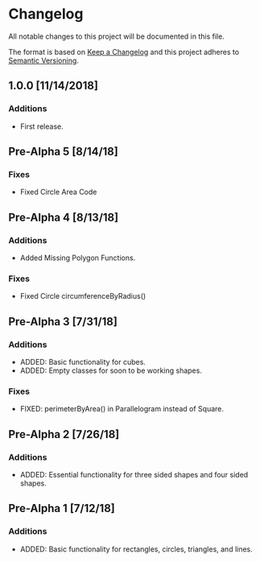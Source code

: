 # Changelog
All notable changes to this project will be documented in this file.

The format is based on [Keep a Changelog](http://keepachangelog.com/en/1.0.0/)
and this project adheres to [Semantic Versioning](http://semver.org/spec/v2.0.0.html).

## 1.0.0 [11/14/2018]
### Additions
- First release.

## Pre-Alpha 5 [8/14/18]
### Fixes
- Fixed Circle Area Code

## Pre-Alpha 4 [8/13/18]
### Additions
- Added Missing Polygon Functions.

### Fixes
- Fixed Circle circumferenceByRadius()

## Pre-Alpha 3 [7/31/18]
### Additions
- ADDED: Basic functionality for cubes.
- ADDED: Empty classes for soon to be working shapes.

### Fixes
- FIXED: perimeterByArea() in Parallelogram instead of Square.

## Pre-Alpha 2 [7/26/18]
### Additions
- ADDED: Essential functionality for three sided shapes and four sided shapes.

## Pre-Alpha 1 [7/12/18]
### Additions
- ADDED: Basic functionality for rectangles, circles, triangles, and lines.
